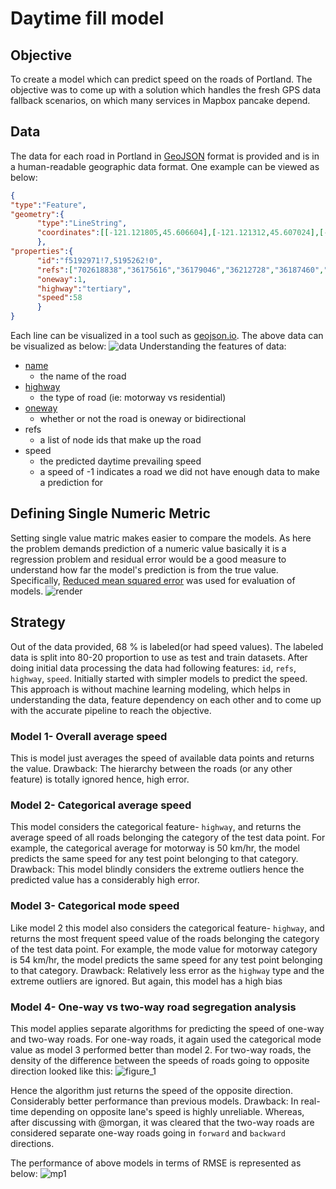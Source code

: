 # Daytime fill model

## Objective
To create a model which can predict speed on the roads of Portland. The objective was to come up with a solution which handles the fresh GPS data fallback scenarios, on which many services in Mapbox pancake depend.   
## Data
The data for each road in Portland in [GeoJSON](http://geojson.org/) format is provided and is in a human-readable geographic data format. One example can be viewed as below: 
```json
{
"type":"Feature",
"geometry":{
      "type":"LineString",
      "coordinates":[[-121.121805,45.606604],[-121.121312,45.607024],[-121.121027,45.607257],[-121.12084,45.607422],[-121.120588,45.607628],[-121.120276,45.607834],[-121.119874,45.608146],[-121.119606,45.608315],[-121.119413,45.608442],[-121.11901,45.608589],[-121.118699,45.608641],[-121.118195,45.608686],[-121.11701,45.608615],[-121.11555,45.608379],[-121.114874,45.60827],[-121.113571,45.608067],[-121.112487,45.607913]]
      },
"properties":{   
      "id":"f5192971!7,5195262!0",
      "refs":["702618838","36175616","36179046","36212728","36187460","36183216","36200908","36223627","702619163","36210593","36184460","36187183","36191000","36208730","36178984","36183865","3624137549"],
      "oneway":1,
      "highway":"tertiary",
      "speed":58
      }
}
```
Each line can be visualized in a tool such as [geojson.io](http://geojson.io/). The above data can be visualized as below:
![data](https://user-images.githubusercontent.com/2561578/37561582-021a7f0a-2a0f-11e8-9ff5-7ad7fe0f28e4.png)
Understanding the features of data:
- [name](https://wiki.openstreetmap.org/wiki/Key:name)
  - the name of the road
- [highway](https://wiki.openstreetmap.org/wiki/Key:highway)
  - the type of road (ie: motorway vs residential)
- [oneway](https://wiki.openstreetmap.org/wiki/Key:oneway)
  - whether or not the road is oneway or bidirectional
- refs
  - a list of node ids that make up the road
- speed
  - the predicted daytime prevailing speed
  - a speed of -1 indicates a road we did not have enough data to make a prediction for

## Defining Single Numeric Metric
Setting single value matric makes easier to compare the models. As here the problem demands prediction of a numeric value basically it is a regression problem and residual error would be a good measure to understand how far the model's prediction is from the true value. Specifically, [Reduced mean squared error](https://medium.com/human-in-a-machine-world/mae-and-rmse-which-metric-is-better-e60ac3bde13d) was used for evaluation of models.
![render](https://user-images.githubusercontent.com/2561578/37561759-f8435128-2a13-11e8-942e-15440fb1e0fe.png)

## Strategy 
Out of the data provided, 68 % is labeled(or had speed values). The labeled data is split into 80-20 proportion to use as test and train datasets. After doing initial data processing the data had following features: `id`, `refs`, `highway`, `speed`. Initially started with simpler models to predict the speed. This approach is without machine learning modeling, which helps in understanding the data, feature dependency on each other and to come up with the accurate pipeline to reach the objective.

### Model 1- Overall average speed
This is model just averages the speed of available data points and returns the value.
Drawback: The hierarchy between the roads  (or any other feature) is totally ignored hence, high error.

### Model 2- Categorical average speed
This model considers the categorical feature- `highway`, and returns the average speed of all roads belonging the category of the test data point. For example, the categorical average for motorway is 50 km/hr, the model predicts the same speed for any test point belonging to that category.
Drawback: This model blindly considers the extreme outliers hence the predicted value has a considerably high error.

### Model 3- Categorical mode speed
Like model 2 this model also considers the categorical feature- `highway`, and returns the most frequent speed value of the roads belonging the category of the test data point. For example, the mode value for motorway category is 54 km/hr, the model predicts the same speed for any test point belonging to that category.
Drawback: Relatively less error as the `highway` type and the extreme outliers are ignored. But again, this model has a high bias 

### Model 4- One-way vs two-way road segregation analysis
This model applies separate algorithms for predicting the speed of one-way and two-way roads. For one-way roads, it again used the categorical mode value as model 3 performed better than model 2.
For two-way roads, the density of the difference between the speeds of roads going to opposite direction looked like this:
![figure_1](https://user-images.githubusercontent.com/2561578/37562712-45d59618-2a2c-11e8-9a11-7563075da9e0.png)

Hence the algorithm just returns the speed of the opposite direction. Considerably better performance than previous models.
Drawback: In real-time depending on opposite lane's speed is highly unreliable.  Whereas, after discussing with @morgan, it was cleared that the two-way roads are considered separate one-way roads going in `forward` and `backward` directions.

The performance of above models in terms of RMSE is represented as below:
![mp1](https://user-images.githubusercontent.com/2561578/37562993-a2a23944-2a33-11e8-9b95-42309a232ed1.png)

